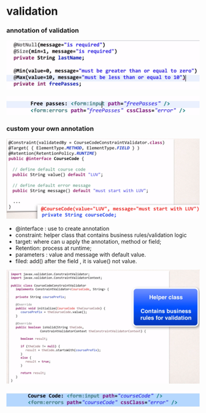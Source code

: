# validation

### annotation of validation 

![](../.gitbook/assets/image%20%28142%29.png)

![](../.gitbook/assets/image%20%28132%29.png)

### custom your own annotation

![](../.gitbook/assets/image%20%28139%29.png)



* @interface : use to create annotation 
* constraint: helper class that contains business rules/validation logic
* target: where can u apply the annotation, method or field;
* Retention: process at runtime;
* parameters : value and message with default value.
* filed: add\(\) after the field , it is value\(\) not value.

![](../.gitbook/assets/image%20%28128%29.png)

![](../.gitbook/assets/image%20%28131%29.png)


